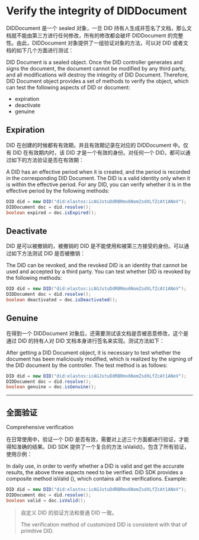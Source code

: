 # Verify the integrity of DIDDocument

DIDDocument 是一个 sealed 对象，一旦 DID 持有人生成并签名了文档，那么文档就不能由第三方进行任何修改，所有的修改都会破坏 DIDDocument 的完整性。由此，DIDDocument 对象提供了一组验证对象的方法，可以对 DID 或者文档的如下几个方面进行测试：

DID Document is a sealed object. Once the DID controller generates and signs the document, the document cannot be modified by any third party, and all modifications will destroy the integrity of DID Document. Therefore, DID Document object provides a set of methods to verify the object, which can test the following aspects of DID or document:

* expiration
* deactivate
* genuine

## Expiration

DID 在创建的时候都有有效期，并且有效期记录在对应的 DIDDocument 中。仅有 DID 在有效期内时，该 DID 才是一个有效的身份。对任何一个 DID，都可以通过如下的方法验证是否在有效期：

A DID has an effective period when it is created, and the period is recorded in the corresponding DID Document. The DID is a valid identity only when it is within the effective period. For any DID, you can verify whether it is in the effective period by the following methods:

```java
DID did = new DID("did:elastos:icAGJstuDdRBRmx6NomZsdXLfZcAt1ANoV");
DIDDocument doc = did.resolve();
boolean expired = doc.isExpired();
```

## Deactivate

DID 是可以被撤销的，被撤销的 DID 是不能使用和被第三方接受的身份。可以通过如下方法测试 DID 是否被撤销：

The DID can be revoked, and the revoked DID is an identity that cannot be used and accepted by a third party. You can test whether DID is revoked by the following methods:

```java
DID did = new DID("did:elastos:icAGJstuDdRBRmx6NomZsdXLfZcAt1ANoV");
DIDDocument doc = did.resolve();
boolean deactivated = doc.isDeactivated();
```

## Genuine

在得到一个 DIDDocument 对象后，还需要测试该文档是否被恶意修改，这个是通过 DID 的持有人对 DID 文档本身进行签名来实现。测试方法如下：

After getting a DID Document object, it is necessary to test whether the document has been maliciously modified, which is realized by the signing of the DID document by the controller. The test method is as follows:

```java
DID did = new DID("did:elastos:icAGJstuDdRBRmx6NomZsdXLfZcAt1ANoV");
DIDDocument doc = did.resolve();
boolean genuine = doc.isGenuine();
```

***

## 全面验证

Comprehensive verification

在日常使用中，验证一个 DID 是否有效，需要对上述三个方面都进行验证，才能得知准确的结果。DID SDK 提供了一个复合的方法 isValid()，包含了所有验证，使用示例：

In daily use, in order to verify whether a DID is valid and get the accurate results, the above three aspects need to be verified. DID SDK provides a composite method isValid (), which contains all the verifications. Example:

```java
DID did = new DID("did:elastos:icAGJstuDdRBRmx6NomZsdXLfZcAt1ANoV");
DIDDocument doc = did.resolve();
boolean valid = doc.isValid();
```

> 自定义 DID 的验证方法和普通 DID 一致。
>
> The verification method of customized DID is consistent with that of primitive DID.
